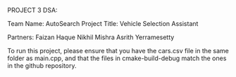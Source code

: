 PROJECT 3 DSA:

Team Name: AutoSearch
Project Title: Vehicle Selection Assistant

Partners:
Faizan Haque
Nikhil Mishra 
Asrith Yerramesetty


To run this project, please ensure that you have the cars.csv file in the same folder as main.cpp, and that the files in cmake-build-debug match the ones in the github repository.
